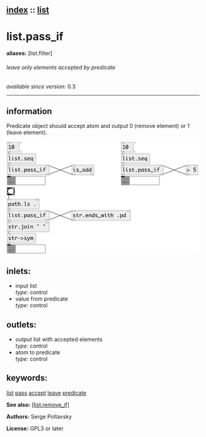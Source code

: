 [index](index.html) :: [list](category_list.html)
---

# list.pass_if
**aliases:** [list.filter]


###### leave only elements accepted by predicate

*available since version:* 0.3

---


## information
Predicate object should accept atom and output 0 (remove element) or 1 (leave element).


[![example](../examples/img/list.pass_if.jpg)](../examples/pd/list.pass_if.pd)









## inlets:

* input list<br>
_type:_ control
* value from predicate<br>
_type:_ control



## outlets:

* output list with accepted elements<br>
_type:_ control
* atom to predicate<br>
_type:_ control



## keywords:

[list](keywords/list.html)
[pass](keywords/pass.html)
[accept](keywords/accept.html)
[leave](keywords/leave.html)
[predicate](keywords/predicate.html)



**See also:**
[\[list.remove_if\]](list.remove_if.html)




**Authors:** Serge Poltavsky




**License:** GPL3 or later





